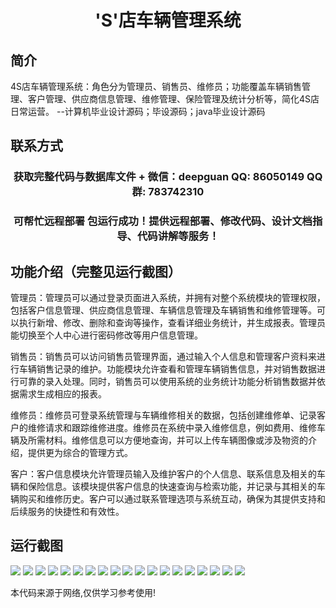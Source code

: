 <p><h1 align="center">'S'店车辆管理系统</h1></p>

## 简介
4S店车辆管理系统：角色分为管理员、销售员、维修员；功能覆盖车辆销售管理、客户管理、供应商信息管理、维修管理、保险管理及统计分析等，简化4S店日常运营。    --计算机毕业设计源码；毕设源码；java毕业设计源码


## 联系方式
<p><h3 align="center">获取完整代码与数据库文件 + 微信：deepguan QQ: 86050149 QQ群: 783742310</h3></p>
<p><h3 align="center">可帮忙远程部署 包运行成功！提供远程部署、修改代码、设计文档指导、代码讲解等服务！</h3></p>

## 功能介绍（完整见运行截图）
管理员：管理员可以通过登录页面进入系统，并拥有对整个系统模块的管理权限，包括客户信息管理、供应商信息管理、车辆信息管理及车辆销售和维修管理等。可以执行新增、修改、删除和查询等操作，查看详细业务统计，并生成报表。管理员能切换至个人中心进行密码修改等用户信息管理。

销售员：销售员可以访问销售员管理界面，通过输入个人信息和管理客户资料来进行车辆销售记录的维护。功能模块允许查看和管理车辆销售信息，并对销售数据进行可靠的录入处理。同时，销售员可以使用系统的业务统计功能分析销售数据并依据需求生成相应的报表。

维修员：维修员可登录系统管理与车辆维修相关的数据，包括创建维修单、记录客户的维修请求和跟踪维修进度。维修员在系统中录入维修信息，例如费用、维修车辆及所需材料。维修信息可以方便地查询，并可以上传车辆图像或涉及物资的介绍，提供更为综合的管理方式。

客户：客户信息模块允许管理员输入及维护客户的个人信息、联系信息及相关的车辆和保险信息。该模块提供客户信息的快速查询与检索功能，并记录与其相关的车辆购买和维修历史。客户可以通过联系管理选项与系统互动，确保为其提供支持和后续服务的快捷性和有效性。


## 运行截图
![](https://bs-1329754181.cos.ap-shanghai.myqcloud.com/spring/FourSStoreVehicleManagementSystem/img/001.jpg)
![](https://bs-1329754181.cos.ap-shanghai.myqcloud.com/spring/FourSStoreVehicleManagementSystem/img/002.jpg)
![](https://bs-1329754181.cos.ap-shanghai.myqcloud.com/spring/FourSStoreVehicleManagementSystem/img/003.jpg)
![](https://bs-1329754181.cos.ap-shanghai.myqcloud.com/spring/FourSStoreVehicleManagementSystem/img/004.jpg)
![](https://bs-1329754181.cos.ap-shanghai.myqcloud.com/spring/FourSStoreVehicleManagementSystem/img/005.jpg)
![](https://bs-1329754181.cos.ap-shanghai.myqcloud.com/spring/FourSStoreVehicleManagementSystem/img/006.jpg)
![](https://bs-1329754181.cos.ap-shanghai.myqcloud.com/spring/FourSStoreVehicleManagementSystem/img/007.jpg)
![](https://bs-1329754181.cos.ap-shanghai.myqcloud.com/spring/FourSStoreVehicleManagementSystem/img/008.jpg)
![](https://bs-1329754181.cos.ap-shanghai.myqcloud.com/spring/FourSStoreVehicleManagementSystem/img/009.jpg)
![](https://bs-1329754181.cos.ap-shanghai.myqcloud.com/spring/FourSStoreVehicleManagementSystem/img/010.jpg)
![](https://bs-1329754181.cos.ap-shanghai.myqcloud.com/spring/FourSStoreVehicleManagementSystem/img/011.jpg)
![](https://bs-1329754181.cos.ap-shanghai.myqcloud.com/spring/FourSStoreVehicleManagementSystem/img/012.jpg)
![](https://bs-1329754181.cos.ap-shanghai.myqcloud.com/spring/FourSStoreVehicleManagementSystem/img/013.jpg)
![](https://bs-1329754181.cos.ap-shanghai.myqcloud.com/spring/FourSStoreVehicleManagementSystem/img/014.jpg)
![](https://bs-1329754181.cos.ap-shanghai.myqcloud.com/spring/FourSStoreVehicleManagementSystem/img/015.jpg)
![](https://bs-1329754181.cos.ap-shanghai.myqcloud.com/spring/FourSStoreVehicleManagementSystem/img/016.jpg)
![](https://bs-1329754181.cos.ap-shanghai.myqcloud.com/spring/FourSStoreVehicleManagementSystem/img/017.jpg)
![](https://bs-1329754181.cos.ap-shanghai.myqcloud.com/spring/FourSStoreVehicleManagementSystem/img/018.jpg)
![](https://bs-1329754181.cos.ap-shanghai.myqcloud.com/spring/FourSStoreVehicleManagementSystem/img/019.jpg)

<p>本代码来源于网络,仅供学习参考使用!</p>
